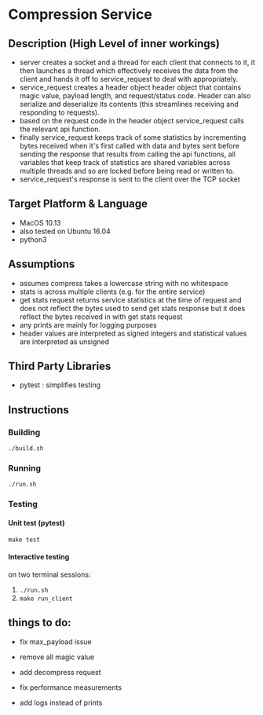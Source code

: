 # Compression Service


## Description (High Level of inner workings)

* server creates a socket and a thread for each client that connects to it, it then launches a thread which effectively receives the data from the client and hands it off to service_request to deal with appropriately.
* service_request creates a header object header object that contains magic value, payload length, and request/status code. Header can also serialize and deserialize its contents (this streamlines receiving and responding to requests).
* based on the request code in the header object service_request calls the relevant api function.
* finally service_request keeps track of some statistics by incrementing bytes received when it's first called with data and bytes sent before sending the response that results from calling the api functions, all variables that keep track of statistics are shared variables across multiple threads and so are locked before being read or written to.
* service_request's response is sent to the client over the TCP socket  


## Target Platform & Language

- MacOS 10.13
- also tested on Ubuntu 16.04
- python3

## Assumptions

* assumes compress takes a lowercase string with no whitespace
* stats is across multiple clients (e.g. for the entire service)
* get stats request returns service statistics at the time of request and does not reflect the bytes used to send get stats response but it does reflect the bytes received in with get stats request  
* any prints are mainly for logging purposes
* header values are interpreted as signed integers and statistical values are interpreted as unsigned

## Third Party Libraries
- pytest : simplifies testing

## Instructions

### Building

`./build.sh`

### Running  

`./run.sh`

### Testing

#### Unit test (pytest)

`make test`

#### Interactive testing   
on two terminal sessions:
1. `./run.sh`
2. `make run_client`


## things to do:

* fix max_payload issue

* remove all magic value

* add decompress request

* fix performance measurements

* add logs instead of prints
